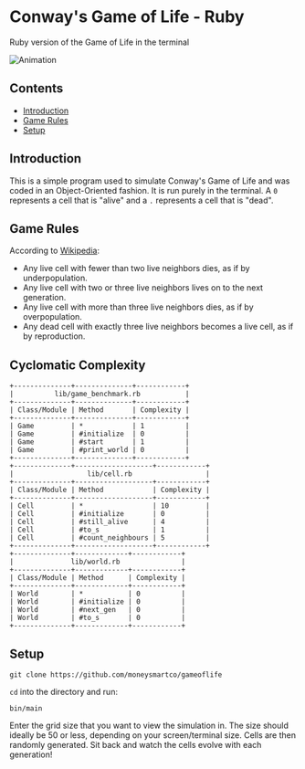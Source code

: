 # Conway's Game of Life - Ruby

Ruby version of the Game of Life in the terminal

![Animation](https://media.giphy.com/media/1etWs6I0jIMHS4Db5u/giphy.gif)

## Contents

- [Introduction](#introduction)
- [Game Rules](#game-rules)
- [Setup](#setup)

## Introduction

This is a simple program used to simulate Conway's Game of Life and was coded in an Object-Oriented fashion. It is run purely in the terminal. A `0` represents a cell that is "alive" and a `.` represents a cell that is "dead".

## Game Rules

According to [Wikipedia](https://en.wikipedia.org/wiki/Conway%27s_Game_of_Life):

- Any live cell with fewer than two live neighbors dies, as if by underpopulation.
- Any live cell with two or three live neighbors lives on to the next generation.
- Any live cell with more than three live neighbors dies, as if by overpopulation.
- Any dead cell with exactly three live neighbors becomes a live cell, as if by reproduction.

## Cyclomatic Complexity

```
+--------------+--------------+------------+
|          lib/game_benchmark.rb           |
+--------------+--------------+------------+
| Class/Module | Method       | Complexity |
+--------------+--------------+------------+
| Game         | *            | 1          |
| Game         | #initialize  | 0          |
| Game         | #start       | 1          |
| Game         | #print_world | 0          |
+--------------+--------------+------------+
+--------------+-------------------+------------+
|                  lib/cell.rb                  |
+--------------+-------------------+------------+
| Class/Module | Method            | Complexity |
+--------------+-------------------+------------+
| Cell         | *                 | 10         |
| Cell         | #initialize       | 0          |
| Cell         | #still_alive      | 4          |
| Cell         | #to_s             | 1          |
| Cell         | #count_neighbours | 5          |
+--------------+-------------------+------------+
+--------------+-------------+------------+
|              lib/world.rb               |
+--------------+-------------+------------+
| Class/Module | Method      | Complexity |
+--------------+-------------+------------+
| World        | *           | 0          |
| World        | #initialize | 0          |
| World        | #next_gen   | 0          |
| World        | #to_s       | 0          |
+--------------+-------------+------------+
```

## Setup

```
git clone https://github.com/moneysmartco/gameoflife
```
`cd` into the directory and run:
```
bin/main
```
Enter the grid size that you want to view the simulation in. The size should ideally be 50 or less, depending on your screen/terminal size. Cells are then randomly generated. Sit back and watch the cells evolve with each generation!